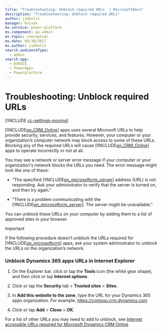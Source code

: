 ```yaml
---
title: "Troubleshooting: Unblock required URLs  | MicrosoftDocs"
description: "Troubleshooting: Unblock required URLs"
author: jimholtz
manager: kvivek
ms.service: power-platform
ms.component: pa-admin
ms.topic: conceptual
ms.date: 09/30/2017
ms.author: jimholtz
search.audienceType: 
  - admin
search.app: 
  - D365CE
  - PowerApps
  - Powerplatform
---
```

# Troubleshooting: Unblock required URLs

[!INCLUDE [cc-settings-moving](../includes/cc-settings-moving.md)] 

[!INCLUDE[pn_CRM_Online](../includes/pn-crm-online.md)] apps uses several Microsoft URLs to help provide security, services, and features. However, your computer or your organization’s computer network may block access to some of these URLs. Blocking any of the required URLs will cause [!INCLUDE[pn_CRM_Online](../includes/pn-crm-online.md)] apps to operate incorrectly or not at all.  
  
 You may see a network or server error message if your computer or your organization's network blocks the URLs you need. The error message might look like one of these:  
  
- "The specified [!INCLUDE[pn_microsoftcrm_server](../includes/pn-microsoftcrm-server.md)] address (URL) is not responding. Ask your administrator to verify that the server is turned on, and then try again."  
  
- "There is a problem communicating with the [!INCLUDE[pn_microsoftcrm_server](../includes/pn-microsoftcrm-server.md)]. The server might be unavailable."  
  
You can unblock these URLs on your computer by adding them to a list of approved sites in your browser.  
  
> [!IMPORTANT]
>  If the following procedure doesn’t unblock the URLs required for [!INCLUDE[pn_microsoftcrm](../includes/pn-dynamics-crm.md)] apps, ask your system administrator to unblock the URLs on the organization’s network.  
   
### Unblock Dynamics 365 apps URLs in Internet Explorer  
  
1.  On the Explorer bar, click or tap the **Tools** icon (the white gear shape), and then click or tap **Internet options**.  
  
2.  Click or tap the **Security** tab > **Trusted sites** > **Sites**.  
  
3.  In **Add this website to the zone**, type the URL for your Dynamics 365 apps organization. For example, https://contoso.crm.dynamics.com  
  
4.  Click or tap **Add** > **Close** > **OK**.  
  
For a list of other URLs you may need to add to unblock, see [Internet accessible URLs required for Microsoft Dynamics CRM Online](http://support.microsoft.com/kb/2655102)
